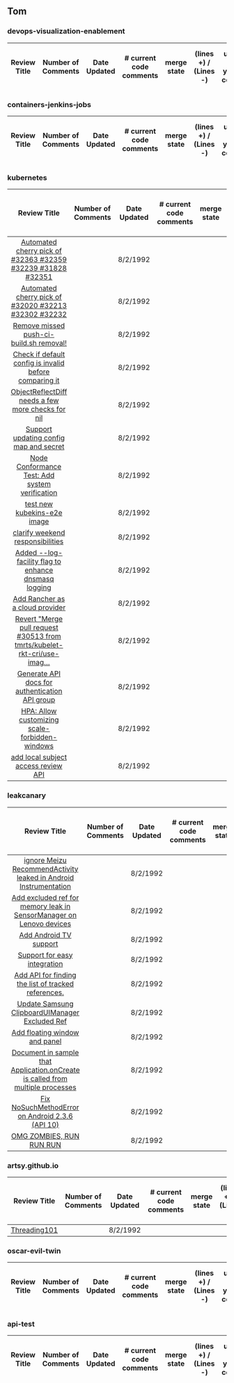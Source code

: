 ## Tom
### devops-visualization-enablement
|Review Title | Number of Comments | Date Updated | # current code comments | merge state | (lines +) / (Lines -) | updated since your last comment | new review since your last comment | 
| :---: | :---: | :---: | :---: | :---: | :---: | :---: | :---: |
### containers-jenkins-jobs
|Review Title | Number of Comments | Date Updated | # current code comments | merge state | (lines +) / (Lines -) | updated since your last comment | new review since your last comment | 
| :---: | :---: | :---: | :---: | :---: | :---: | :---: | :---: |
### kubernetes
|Review Title | Number of Comments | Date Updated | # current code comments | merge state | (lines +) / (Lines -) | updated since your last comment | new review since your last comment | 
| :---: | :---: | :---: | :---: | :---: | :---: | :---: | :---: |
|[Automated cherry pick of #32363 #32359 #32239 #31828 #32351](https://github.com/kubernetes/kubernetes/pull/32448) |  | 8/2/1992 | 
|[Automated cherry pick of #32020 #32213 #32302 #32232](https://github.com/kubernetes/kubernetes/pull/32446) |  | 8/2/1992 | 
|[Remove missed push-ci-build.sh removal!](https://github.com/kubernetes/kubernetes/pull/32444) |  | 8/2/1992 | 
|[Check if default config is invalid before comparing it](https://github.com/kubernetes/kubernetes/pull/32438) |  | 8/2/1992 | 
|[ObjectReflectDiff needs a few more checks for nil](https://github.com/kubernetes/kubernetes/pull/32434) |  | 8/2/1992 | 
|[Support updating config map and secret](https://github.com/kubernetes/kubernetes/pull/32429) |  | 8/2/1992 | 
|[Node Conformance Test: Add system verification](https://github.com/kubernetes/kubernetes/pull/32427) |  | 8/2/1992 | 
|[test new kubekins-e2e image](https://github.com/kubernetes/kubernetes/pull/32426) |  | 8/2/1992 | 
|[clarify weekend responsibilities](https://github.com/kubernetes/kubernetes/pull/32423) |  | 8/2/1992 | 
|[Added --log-facility flag to enhance dnsmasq logging](https://github.com/kubernetes/kubernetes/pull/32422) |  | 8/2/1992 | 
|[Add Rancher as a cloud provider](https://github.com/kubernetes/kubernetes/pull/32419) |  | 8/2/1992 | 
|[Revert "Merge pull request #30513 from tmrts/kubelet-rkt-cri/use-imag…](https://github.com/kubernetes/kubernetes/pull/32410) |  | 8/2/1992 | 
|[Generate API docs for authentication API group](https://github.com/kubernetes/kubernetes/pull/32409) |  | 8/2/1992 | 
|[HPA: Allow customizing scale-forbidden-windows](https://github.com/kubernetes/kubernetes/pull/32408) |  | 8/2/1992 | 
|[add local subject access review API](https://github.com/kubernetes/kubernetes/pull/32407) |  | 8/2/1992 | 
### leakcanary
|Review Title | Number of Comments | Date Updated | # current code comments | merge state | (lines +) / (Lines -) | updated since your last comment | new review since your last comment | 
| :---: | :---: | :---: | :---: | :---: | :---: | :---: | :---: |
|[ignore Meizu RecommendActivity leaked in Android Instrumentation](https://github.com/square/leakcanary/pull/596) |  | 8/2/1992 | 
|[Add excluded ref for memory leak in SensorManager on Lenovo devices](https://github.com/square/leakcanary/pull/571) |  | 8/2/1992 | 
|[Add Android TV support](https://github.com/square/leakcanary/pull/551) |  | 8/2/1992 | 
|[Support for easy integration](https://github.com/square/leakcanary/pull/527) |  | 8/2/1992 | 
|[Add API for finding the list of tracked references.](https://github.com/square/leakcanary/pull/480) |  | 8/2/1992 | 
|[Update Samsung ClipboardUIManager Excluded Ref](https://github.com/square/leakcanary/pull/479) |  | 8/2/1992 | 
|[Add floating window and panel](https://github.com/square/leakcanary/pull/460) |  | 8/2/1992 | 
|[Document in sample that Application.onCreate is called from multiple processes](https://github.com/square/leakcanary/pull/411) |  | 8/2/1992 | 
|[Fix NoSuchMethodError on Android 2.3.6 (API 10)](https://github.com/square/leakcanary/pull/370) |  | 8/2/1992 | 
|[OMG ZOMBIES, RUN RUN RUN](https://github.com/square/leakcanary/pull/257) |  | 8/2/1992 | 
### artsy.github.io
|Review Title | Number of Comments | Date Updated | # current code comments | merge state | (lines +) / (Lines -) | updated since your last comment | new review since your last comment | 
| :---: | :---: | :---: | :---: | :---: | :---: | :---: | :---: |
|[Threading101](https://github.com/artsy/artsy.github.io/pull/230) |  | 8/2/1992 | 
### oscar-evil-twin
|Review Title | Number of Comments | Date Updated | # current code comments | merge state | (lines +) / (Lines -) | updated since your last comment | new review since your last comment | 
| :---: | :---: | :---: | :---: | :---: | :---: | :---: | :---: |
### api-test
|Review Title | Number of Comments | Date Updated | # current code comments | merge state | (lines +) / (Lines -) | updated since your last comment | new review since your last comment | 
| :---: | :---: | :---: | :---: | :---: | :---: | :---: | :---: |
